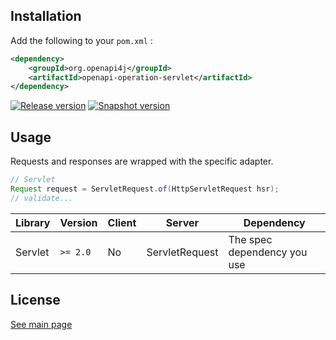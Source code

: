## Installation

Add the following to your `pom.xml` :

```xml
<dependency>
    <groupId>org.openapi4j</groupId>
    <artifactId>openapi-operation-servlet</artifactId>
</dependency>
```
[![Release version](https://img.shields.io/nexus/r/org.openapi4j/openapi-schema-validator?style=for-the-badge&color=brightgreen&label=Release&server=https%3A%2F%2Foss.sonatype.org)](https://search.maven.org/search?q=g:org.openapi4j%20a:openapi-operation-servlet)
[![Snapshot version](https://img.shields.io/nexus/s/org.openapi4j/openapi-schema-validator?style=for-the-badge&color=brightgreen&label=Snapshot&server=https%3A%2F%2Foss.sonatype.org)](https://oss.sonatype.org/content/repositories/snapshots/org/openapi4j/openapi-operation-servlet/)

## Usage

Requests and responses are wrapped with the specific adapter.
```java
// Servlet
Request request = ServletRequest.of(HttpServletRequest hsr);
// validate...
```

| Library         | Version     | Client | Server                  | Dependency                   |
|-----------------|-------------|--------|-------------------------|------------------------------|
| Servlet         | `>= 2.0`    | No     | ServletRequest          | The spec dependency you use  |

## License

[See main page](https://github.com/openapi4j/openapi4j#license)

